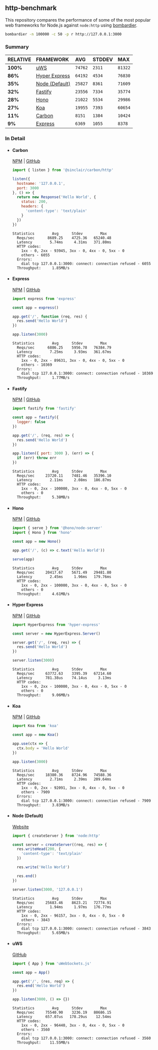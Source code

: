 ## http-benchmark

This repository compares the performance of some of the most popular web frameworks for Node.js against `node:http` using [bombardier](https://github.com/codesenberg/bombardier).

```bash
bombardier -n 100000 -c 50 -p r http://127.0.0.1:3000
```

### Summary

| RELATIVE | FRAMEWORK | AVG | STDDEV | MAX |
| :--- | :--- | :--- | :--- | :--- |
| **100%** | [uWS](#uws) | `74762` | `2311` | `81322` |
| **86%** | [Hyper Express](#hyper-express) | `64192` | `4534` | `76830` |
| **35%** | [Node (Default)](#node-default) | `25827` | `8361` | `71609` |
| **32%** | [Fastify](#fastify) | `23556` | `7334` | `35774` |
| **28%** | [Hono](#hono) | `21022` | `5534` | `29986` |
| **27%** | [Koa](#koa) | `19955` | `7393` | `60654` |
| **11%** | [Carbon](#carbon) | `8151` | `1384` | `10424` |
| **9%** | [Express](#express) | `6369` | `1055` | `8378` |


### In Detail

- #### Carbon
  [NPM](https://npmjs.com/@sinclair/carbon) | [GitHub](https://github.com/sinclairzx81/carbon)
  ```js
  import { listen } from '@sinclair/carbon/http'

  listen({
    hostname: '127.0.0.1',
    port: 3000
  }, () => {
    return new Response('Hello World', {
      status: 200,
      headers: {
        'content-type': 'text/plain'
      }
    })
  })
  ```

  ```
  Statistics        Avg      Stdev        Max
    Reqs/sec      8689.25    4725.36   65240.48
    Latency        5.74ms     4.31ms   371.80ms
    HTTP codes:
      1xx - 0, 2xx - 93945, 3xx - 0, 4xx - 0, 5xx - 0
      others - 6055
    Errors:
      dial tcp 127.0.0.1:3000: connect: connection refused - 6055
    Throughput:     1.85MB/s
  ```

- #### Express
  [NPM](https://npmjs.com/express) | [GitHub](https://github.com/expressjs/express)
  ```js
  import express from 'express'

  const app = express()

  app.get('/', function (req, res) {
    res.send('Hello World')
  })

  app.listen(3000)
  ```

  ```
  Statistics        Avg      Stdev        Max
    Reqs/sec      6886.25    5956.78   76384.79
    Latency        7.25ms     3.93ms   361.67ms
    HTTP codes:
      1xx - 0, 2xx - 89631, 3xx - 0, 4xx - 0, 5xx - 0
      others - 10369
    Errors:
      dial tcp 127.0.0.1:3000: connect: connection refused - 10369
    Throughput:     1.77MB/s
  ```

- #### Fastify
  [NPM](https://npmjs.com/fastify) | [GitHub](https://github.com/fastify/fastify)
  ```js
  import fastify from 'fastify'

  const app = fastify({
    logger: false
  })

  app.get('/', (req, res) => {
    res.send('Hello World')
  })

  app.listen({ port: 3000 }, (err) => {
    if (err) throw err
  })
  ```

  ```
  Statistics        Avg      Stdev        Max
    Reqs/sec     23720.11    7481.46   35396.10
    Latency        2.11ms     2.08ms   186.87ms
    HTTP codes:
      1xx - 0, 2xx - 100000, 3xx - 0, 4xx - 0, 5xx - 0
      others - 0
    Throughput:     5.38MB/s
  ```

- #### Hono
  [NPM](https://npmjs.com/hono) | [GitHub](https://github.com/honojs/hono)
  ```js
  import { serve } from '@hono/node-server'
  import { Hono } from 'hono'

  const app = new Hono()

  app.get('/', (c) => c.text('Hello World'))

  serve(app)
  ```

  ```
  Statistics        Avg      Stdev        Max
    Reqs/sec     20417.67    5671.49   29481.80
    Latency        2.45ms     1.96ms   179.76ms
    HTTP codes:
      1xx - 0, 2xx - 100000, 3xx - 0, 4xx - 0, 5xx - 0
      others - 0
    Throughput:     4.61MB/s
  ```

- #### Hyper Express
  [NPM](https://npmjs.com/hyper-express) | [GitHub](https://github.com/kartikk221/hyper-express)
  ```js
  import HyperExpress from 'hyper-express'

  const server = new HyperExpress.Server()

  server.get('/', (req, res) => {
    res.send('Hello World')
  })

  server.listen(3000)
  ```

  ```
  Statistics        Avg      Stdev        Max
    Reqs/sec     63772.63    3395.39   67214.60
    Latency      781.38us    74.14us     3.13ms
    HTTP codes:
      1xx - 0, 2xx - 100000, 3xx - 0, 4xx - 0, 5xx - 0
      others - 0
    Throughput:     9.06MB/s
  ```

- #### Koa
  [NPM](https://npmjs.com/koa) | [GitHub](https://github.com/koajs/koa)
  ```js
  import Koa from 'koa'

  const app = new Koa()

  app.use(ctx => {
    ctx.body = 'Hello World'
  })

  app.listen(3000)
  ```

  ```
  Statistics        Avg      Stdev        Max
    Reqs/sec     18380.36    8724.96   74588.36
    Latency        2.71ms     2.39ms   209.64ms
    HTTP codes:
      1xx - 0, 2xx - 92091, 3xx - 0, 4xx - 0, 5xx - 0
      others - 7909
    Errors:
      dial tcp 127.0.0.1:3000: connect: connection refused - 7909
    Throughput:     3.83MB/s
  ```

- #### Node (Default)
  [Website](https://nodejs.org/api/http.html)
  ```js
  import { createServer } from 'node:http'

  const server = createServer((req, res) => {
    res.writeHead(200, {
      'content-type': 'text/plain'
    })

    res.write('Hello World')

    res.end()
  })

  server.listen(3000, '127.0.0.1')
  ```

  ```
  Statistics        Avg      Stdev        Max
    Reqs/sec     25683.46    8623.21   72774.91
    Latency        1.94ms     1.97ms   176.77ms
    HTTP codes:
      1xx - 0, 2xx - 96157, 3xx - 0, 4xx - 0, 5xx - 0
      others - 3843
    Errors:
      dial tcp 127.0.0.1:3000: connect: connection refused - 3843
    Throughput:     5.65MB/s
  ```

- #### uWS
  [GitHub](https://github.com/uNetworking/uWebSockets.js)
  ```js
  import { App } from 'uWebSockets.js'

  const app = App()

  app.get('/', (res, req) => {
    res.end('Hello World')
  })

  app.listen(3000, () => {})
  ```

  ```
  Statistics        Avg      Stdev        Max
    Reqs/sec     75540.90    3236.19   80686.15
    Latency      657.07us   178.29us    12.54ms
    HTTP codes:
      1xx - 0, 2xx - 96440, 3xx - 0, 4xx - 0, 5xx - 0
      others - 3560
    Errors:
      dial tcp 127.0.0.1:3000: connect: connection refused - 3560
    Throughput:    11.55MB/s
  ```


